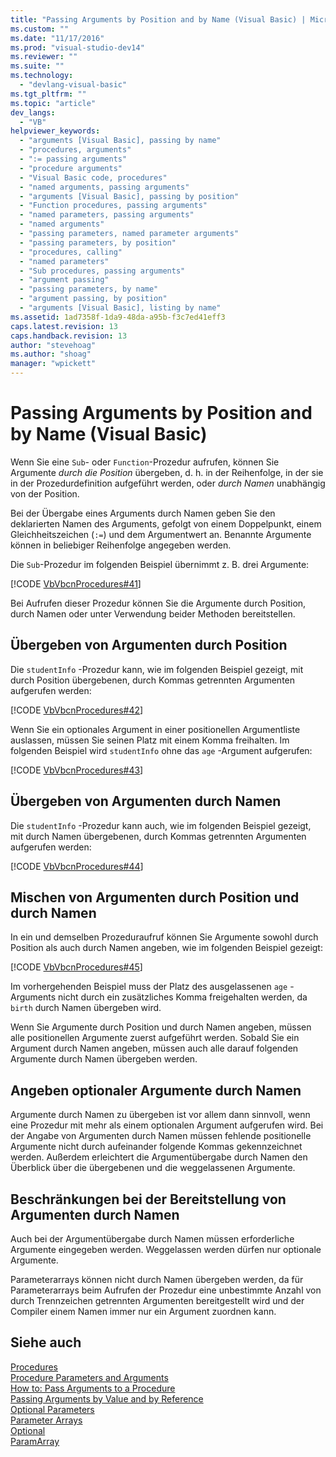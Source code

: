 ```yaml
---
title: "Passing Arguments by Position and by Name (Visual Basic) | Microsoft Docs"
ms.custom: ""
ms.date: "11/17/2016"
ms.prod: "visual-studio-dev14"
ms.reviewer: ""
ms.suite: ""
ms.technology: 
  - "devlang-visual-basic"
ms.tgt_pltfrm: ""
ms.topic: "article"
dev_langs: 
  - "VB"
helpviewer_keywords: 
  - "arguments [Visual Basic], passing by name"
  - "procedures, arguments"
  - ":= passing arguments"
  - "procedure arguments"
  - "Visual Basic code, procedures"
  - "named arguments, passing arguments"
  - "arguments [Visual Basic], passing by position"
  - "Function procedures, passing arguments"
  - "named parameters, passing arguments"
  - "named arguments"
  - "passing parameters, named parameter arguments"
  - "passing parameters, by position"
  - "procedures, calling"
  - "named parameters"
  - "Sub procedures, passing arguments"
  - "argument passing"
  - "passing parameters, by name"
  - "argument passing, by position"
  - "arguments [Visual Basic], listing by name"
ms.assetid: 1ad7358f-1da9-48da-a95b-f3c7ed41eff3
caps.latest.revision: 13
caps.handback.revision: 13
author: "stevehoag"
ms.author: "shoag"
manager: "wpickett"
---
```

# Passing Arguments by Position and by Name (Visual Basic)
Wenn Sie eine `Sub`\- oder `Function`\-Prozedur aufrufen, können Sie Argumente *durch die Position* übergeben, d. h. in der Reihenfolge, in der sie in der Prozedurdefinition aufgeführt werden, oder *durch Namen* unabhängig von der Position.  
  
 Bei der Übergabe eines Arguments durch Namen geben Sie den deklarierten Namen des Arguments, gefolgt von einem Doppelpunkt, einem Gleichheitszeichen \(`:=`\) und dem Argumentwert an.  Benannte Argumente können in beliebiger Reihenfolge angegeben werden.  
  
 Die `Sub`\-Prozedur im folgenden Beispiel übernimmt z. B. drei Argumente:  
  
 [!CODE [VbVbcnProcedures#41](../CodeSnippet/VS_Snippets_VBCSharp/VbVbcnProcedures#41)]  
  
 Bei Aufrufen dieser Prozedur können Sie die Argumente durch Position, durch Namen oder unter Verwendung beider Methoden bereitstellen.  
  
## Übergeben von Argumenten durch Position  
 Die `studentInfo` \-Prozedur kann, wie im folgenden Beispiel gezeigt, mit durch Position übergebenen, durch Kommas getrennten Argumenten aufgerufen werden:  
  
 [!CODE [VbVbcnProcedures#42](../CodeSnippet/VS_Snippets_VBCSharp/VbVbcnProcedures#42)]  
  
 Wenn Sie ein optionales Argument in einer positionellen Argumentliste auslassen, müssen Sie seinen Platz mit einem Komma freihalten.  Im folgenden Beispiel wird `studentInfo` ohne das `age` \-Argument aufgerufen:  
  
 [!CODE [VbVbcnProcedures#43](../CodeSnippet/VS_Snippets_VBCSharp/VbVbcnProcedures#43)]  
  
## Übergeben von Argumenten durch Namen  
 Die `studentInfo` \-Prozedur kann auch, wie im folgenden Beispiel gezeigt, mit durch Namen übergebenen, durch Kommas getrennten Argumenten aufgerufen werden:  
  
 [!CODE [VbVbcnProcedures#44](../CodeSnippet/VS_Snippets_VBCSharp/VbVbcnProcedures#44)]  
  
## Mischen von Argumenten durch Position und durch Namen  
 In ein und demselben Prozeduraufruf können Sie Argumente sowohl durch Position als auch durch Namen angeben, wie im folgenden Beispiel gezeigt:  
  
 [!CODE [VbVbcnProcedures#45](../CodeSnippet/VS_Snippets_VBCSharp/VbVbcnProcedures#45)]  
  
 Im vorhergehenden Beispiel muss der Platz des ausgelassenen `age` \-Arguments nicht durch ein zusätzliches Komma freigehalten werden, da `birth` durch Namen übergeben wird.  
  
 Wenn Sie Argumente durch Position und durch Namen angeben, müssen alle positionellen Argumente zuerst aufgeführt werden.  Sobald Sie ein Argument durch Namen angeben, müssen auch alle darauf folgenden Argumente durch Namen übergeben werden.  
  
## Angeben optionaler Argumente durch Namen  
 Argumente durch Namen zu übergeben ist vor allem dann sinnvoll, wenn eine Prozedur mit mehr als einem optionalen Argument aufgerufen wird.  Bei der Angabe von Argumenten durch Namen müssen fehlende positionelle Argumente nicht durch aufeinander folgende Kommas gekennzeichnet werden.  Außerdem erleichtert die Argumentübergabe durch Namen den Überblick über die übergebenen und die weggelassenen Argumente.  
  
## Beschränkungen bei der Bereitstellung von Argumenten durch Namen  
 Auch bei der Argumentübergabe durch Namen müssen erforderliche Argumente eingegeben werden.  Weggelassen werden dürfen nur optionale Argumente.  
  
 Parameterarrays können nicht durch Namen übergeben werden,  da für Parameterarrays beim Aufrufen der Prozedur eine unbestimmte Anzahl von durch Trennzeichen getrennten Argumenten bereitgestellt wird und der Compiler einem Namen immer nur ein Argument zuordnen kann.  
  
## Siehe auch  
 [Procedures](../../../../visual-basic/programming-guide/language-features/procedures/index.md)   
 [Procedure Parameters and Arguments](../../../../visual-basic/programming-guide/language-features/procedures/procedure-parameters-and-arguments.md)   
 [How to: Pass Arguments to a Procedure](../../../../visual-basic/programming-guide/language-features/procedures/how-to-pass-arguments-to-a-procedure.md)   
 [Passing Arguments by Value and by Reference](../../../../visual-basic/programming-guide/language-features/procedures/passing-arguments-by-value-and-by-reference.md)   
 [Optional Parameters](../../../../visual-basic/programming-guide/language-features/procedures/optional-parameters.md)   
 [Parameter Arrays](../../../../visual-basic/programming-guide/language-features/procedures/parameter-arrays.md)   
 [Optional](../../../../visual-basic/language-reference/modifiers/optional.md)   
 [ParamArray](../../../../visual-basic/language-reference/modifiers/paramarray.md)